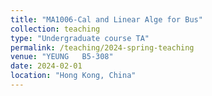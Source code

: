 ```yaml
---
title: "MA1006-Cal and Linear Alge for Bus"
collection: teaching
type: "Undergraduate course TA"
permalink: /teaching/2024-spring-teaching
venue: "YEUNG	B5-308"
date: 2024-02-01
location: "Hong Kong, China"
---
```

